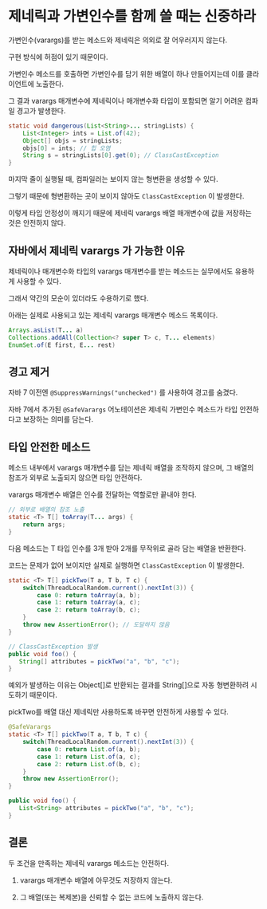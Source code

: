 # 제네릭과 가변인수를 함께 쓸 때는 신중하라

가변인수(varargs)를 받는 메소드와 제네릭은 의외로 잘 어우러지지 않는다.

구현 방식에 허점이 있기 때문이다.

가변인수 메소드를 호출하면 가변인수를 담기 위한 배열이 하나 만들어지는데 이를 클라이언트에 노출한다.

그 결과 varargs 매개변수에 제네릭이나 매개변수화 타입이 포함되면 알기 어려운 컴파일 경고가 발생한다.

```java
static void dangerous(List<String>... stringLists) {
    List<Integer> ints = List.of(42);
    Object[] objs = stringLists;
    objs[0] = ints; // 힙 오염
    String s = stringLists[0].get(0); // ClassCastException
}
```

마지막 줄이 실행될 때, 컴파일러는 보이지 않는 형변환을 생성할 수 있다.

그렇기 때문에 형변환하는 곳이 보이지 않아도 `ClassCastException` 이 발생한다.

이렇게 타입 안정성이 깨지기 때문에 제네릭 varargs 배열 매개변수에 값을 저장하는 것은 안전하지 않다.

## 자바에서 제네릭 varargs 가 가능한 이유

제네릭이나 매개변수화 타입의 varargs 매개변수를 받는 메소드는 실무에서도 유용하게 사용할 수 있다.

그래서 약간의 모순이 있더라도 수용하기로 했다.

아래는 실제로 사용되고 있는 제네릭 varargs 매개변수 메소드 목록이다.

```java
Arrays.asList(T... a)
Collections.addAll(Collection<? super T> c, T... elements)
EnumSet.of(E first, E... rest)
```

## 경고 제거

자바 7 이전엔 `@SuppressWarnings("unchecked")` 를 사용하여 경고를 숨겼다.

자바 7에서 추가된 `@SafeVarargs` 어노테이션은 제네릭 가변인수 메소드가 타입 안전하다고 보장하는 의미를 담는다.

## 타입 안전한 메소드

메소드 내부에서 varargs 매개변수를 담는 제네릭 배열을 조작하지 않으며, 
그 배열의 참조가 외부로 노출되지 않으면 타입 안전하다.

varargs 매개변수 배열은 인수를 전달하는 역할로만 끝내야 한다.

```java
// 외부로 배열의 참조 노출
static <T> T[] toArray(T... args) {
    return args;
}
```

다음 메소드는 T 타입 인수를 3개 받아 2개를 무작위로 골라 담는 배열을 반환한다.

코드는 문제가 없어 보이지만 실제로 실행하면 `ClassCastException` 이 발생한다.

```java
static <T> T[] pickTwo(T a, T b, T c) {
    switch(ThreadLocalRandom.current().nextInt(3)) {
        case 0: return toArray(a, b);
        case 1: return toArray(a, c);
        case 2: return toArray(b, c);
    }
    throw new AssertionError(); // 도달하지 않음
}

// ClassCastException 발생
public void foo() {
   String[] attributes = pickTwo("a", "b", "c"); 
}
```

예외가 발생하는 이유는 Object[]로 반환되는 결과를 String[]으로 자동 형변환하려 시도하기 때문이다.

pickTwo를 배열 대신 제네릭만 사용하도록 바꾸면 안전하게 사용할 수 있다.

```java
@SafeVarargs
static <T> T[] pickTwo(T a, T b, T c) {
    switch(ThreadLocalRandom.current().nextInt(3)) {
        case 0: return List.of(a, b);
        case 1: return List.of(a, c);
        case 2: return List.of(b, c);
    }
    throw new AssertionError();
}

public void foo() {
   List<String> attributes = pickTwo("a", "b", "c"); 
}
```

## 결론

두 조건을 만족하는 제네릭 varargs 메소드는 안전하다.

1. varargs 매개변수 배열에 아무것도 저장하지 않는다.

2. 그 배열(또는 복제본)을 신뢰할 수 없는 코드에 노출하지 않는다.
